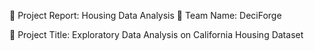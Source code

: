 📝 Project Report: Housing Data Analysis
🔖 Team Name: DeciForge


📌 Project Title: Exploratory Data Analysis on California Housing Dataset

